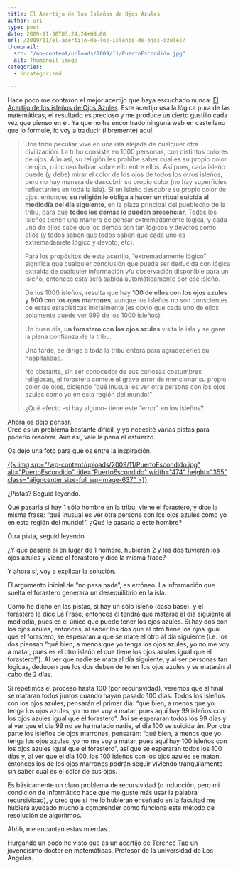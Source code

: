 ```yaml
---
title: El Acertijo de los Isleños de Ojos Azules
author: uri
type: post
date: 2009-11-30T03:24:24+00:00
url: /2009/11/el-acertijo-de-los-islenos-de-ojos-azules/
thumbnail:
  src: "/wp-content/uploads/2009/11/PuertoEscondido.jpg"
  alt: Thumbnail image
categories:
  - Uncategorized

---
```

Hace poco me contaron el mejor acertijo que haya escuchado nunca: [El Acertijo de los isleños de Ojos Azules][1]. Este acertijo usa la lógica pura de las matemáticas, el resultado es precioso y me produce un cierto gustillo cada vez que pienso en él. Ya que no he encontrado ninguna web en castellano que lo formule, lo voy a traducir (libremente) aquí.

> Una tribu peculiar vive en una isla alejada de cualquier otra civilización. La tribu consiste en 1000 personas, con distintos colores de ojos. Aún así, su religión les prohíbe saber cual es su propio color de ojos, o incluso hablar sobre ello entre ellos. Así pues, cada isleño puede (y debe) mirar el color de los ojos de todos los otros isleños, pero no hay manera de descubrir su propio color (no hay superficies reflectantes en toda la isla). Si un isleño descubre su propio color de ojos, entonces **su religión le obliga a hacer un ritual suicida al mediodía del día siguiente**, en la plaza principal del pueblecito de la tribu, para que **todos los demás lo puedan presenciar**. Todos los isleños tienen una manera de pensar extremadamente lógica, y cada uno de ellos sabe que los demás son tan lógicos y devotos como ellos (y todos saben que todos saben que cada uno es extremadamete lógico y devoto, etc).
> 
> Para los propósitos de este acertijo, &#8220;extremadamente lógico&#8221; significa que cualquier conclusión que pueda ser deducida con lógica extraída de cualquier información y/u observación disponible para un isleño, entonces ésta será sabida automáticamente por ese isleño.
> 
> De los 1000 isleños, resulta que hay **100 de ellos con los ojos azules y 900 con los ojos marrones**, aunque los isleños no son conscientes de estas estadísticas inicialmente (es obvio que cada uno de ellos solamente puede ver 999 de los 1000 isleños).
> 
> Un buen día, **un forastero con los ojos azules** visita la isla y se gana la plena confianza de la tribu.
> 
> Una tarde, se dirige a toda la tribu entera para agradecerles su hospitalidad.
> 
> No obstante, sin ser conocedor de sus curiosas costumbres religiosas, el forastero comete el grave error de mencionar su propio color de ojos, diciendo &#8220;qué inusual es ver otra persona con los ojos azules como yo en esta región del mundo!&#8221;
> 
> ¿Qué efecto -si hay alguno- tiene este &#8220;error&#8221; en los isleños?

Ahora os dejo pensar.  
Creo es un problema bastante difícil, y yo necesité varias pistas para poderlo resolver. Aún así, vale la pena el esfuerzo.

Os dejo una foto para que os entre la inspiración.

[{{< img src="/wp-content/uploads/2009/11/PuertoEscondido.jpg" alt="PuertoEscondido" title="PuertoEscondido" width="474" height="355" class="aligncenter size-full wp-image-637" >}}][2]

¿Pistas? Seguid leyendo.

Qué pasaría si hay 1 sólo hombre en la tribu, viene el forastero, y dice la misma frase: &#8220;qué inusual es ver otra persona con los ojos azules como yo en esta región del mundo!&#8221;. ¿Qué le pasaría a este hombre?

Otra pista, seguid leyendo.

¿Y qué pasaría si en lugar de 1 hombre, hubieran 2 y los dos tuvieran los ojos azules y viene el forastero y dice la misma frase?

Y ahora sí, voy a explicar la solución.

El argumento inicial de &#8220;no pasa nada&#8221;, es erróneo. La información que suelta el forastero generará un desequilibrio en la isla. 

Como he dicho en las pistas, si hay un sólo isleño (caso base), y el forastero le dice La Frase, entonces él tendrá que matarse al día siguiente al mediodía, pues es el único que puede tener los ojos azules. Si hay dos con los ojos azules, entonces, al saber los dos que el otro tiene los ojos igual que el forastero, se esperaran a que se mate el otro al día siguiente (i.e. los dos piensan &#8220;qué bien, a menos que yo tenga los ojos azules, yo no me voy a matar, pues es el otro isleño el que tiene los ojos azules igual que el forastero!&#8221;). Al ver que nadie se mata al día siguiente, y al ser personas tan lógicas, deducen que los dos deben de tener los ojos azules y se matarán al cabo de 2 días.

Si repetimos el proceso hasta 100 (por recursividad), veremos que al final se mataran todos juntos cuando hayan pasado 100 días. Todos los isleños con los ojos azules, pensarán el primer día: &#8220;qué bien, a menos que yo tenga los ojos azules, yo no me voy a matar, pues aquí hay 99 isleños con los ojos azules igual que el forastero&#8221;. Así se esperaran todos los 99 días y al ver que el día 99 no se ha matado nadie, el día 100 se suicidarán. Por otra parte los isleños de ojos marrones, pensarán: &#8220;qué bien, a menos que yo tenga los ojos azules, yo no me voy a matar, pues aquí hay 100 isleños con los ojos azules igual que el forastero&#8221;, así que se esperaran todos los 100 días y, al ver que el día 100, los 100 isleños con los ojos azules se matan, entonces los de los ojos marrones podrán seguir viviendo tranquilamente sin saber cual es el color de sus ojos.

Es básicamente un claro problema de recursividad (o inducción, pero mi condición de informático hace que me guste más usar la palabra recursividad), y creo que si me lo hubieran enseñado en la facultad me hubiera ayudado mucho a comprender cómo funciona este método de resolución de algoritmos.

Ahhh, me encantan estas mierdas&#8230;

Hurgando un poco he visto que es un acertijo de [Terence Tao][3] un jovencísimo doctor en matemáticas, Profesor de la universidad de Los Angeles.

 [1]: https://terrytao.wordpress.com/2008/02/05/the-blue-eyed-islanders-puzzle/
 [2]: /wp-content/uploads/2009/11/PuertoEscondido.jpg
 [3]: https://www.math.ucla.edu/~tao/